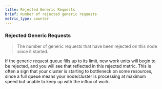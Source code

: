 ```yaml
---
title: Rejected Generic Requests
brief: Number of rejected generic requests
metric_type: counter
---
```

### Rejected Generic Requests

> The number of generic requests that have been rejected on this node since it started.

If the generic request queue fills up to its limit, new work units will begin to be rejected, and you will see that reflected in this rejected metric. This is often a sign that your cluster is starting to bottleneck on some resources, since a full queue means your node/cluster is processing at maximum speed but unable to keep up with the influx of work.
